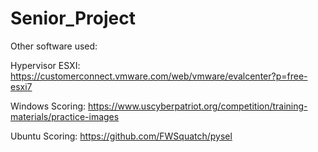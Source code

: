 # Senior_Project
Other software used:

  Hypervisor ESXI: https://customerconnect.vmware.com/web/vmware/evalcenter?p=free-esxi7

  Windows Scoring: https://www.uscyberpatriot.org/competition/training-materials/practice-images

  Ubuntu Scoring: https://github.com/FWSquatch/pysel
